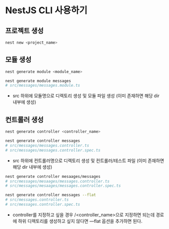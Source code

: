 # NestJS CLI 사용하기

## 프로젝트 생성

```bash
nest new <project_name>
```

## 모듈 생성

```bash
nest generate module <module_name>

nest generate module messages
# src/messages/messages.module.ts
```

- src 하위에 모듈명으로 디렉토리 생성 및 모듈 파일 생성
(이미 존재하면 해당 dir 내부에 생성)

## 컨트롤러 생성

```bash
nest generate controller <controller_name>

nest generate controller messages
# src/messages/messages.controller.ts
# src/messages/messages.controller.spec.ts
```

- src 하위에 컨트롤러명으로 디렉토리 생성 및 컨트롤러/테스트 파일
(이미 존재하면 해당 dir 내부에 생성)

```bash
nest generate controller mesaages/messages
# src/messages/mesaages/messages.controller.ts
# src/messages/mesaages/messages.controller.spec.ts

nest generate controller messages --flat
# src/messages.controller.ts
# src/messages.controller.spec.ts
```

- controller를 지정하고 싶을 경우 <path>/<controller_name>으로 지정하면 되는데 경로에 하위 디렉토리를 생성하고 싶지 않다면 —flat 옵션을 추가하면 된다.